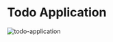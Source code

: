 # Todo Application
![todo-application](https://github.com/user-attachments/assets/4ed8fd64-0bf8-43c6-b2f6-32bf5215fb65)


